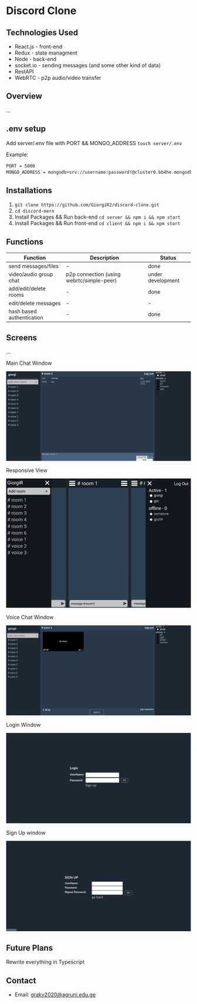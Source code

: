 ﻿# Discord Clone

## Technologies Used
* React.js - front-end
* Redux - state managment
* Node - back-end
* socket.io - sending messages (and some other kind of data)
* RestAPI
* WebRTC - p2p audio/video transfer

## Overview
...

## .env setup
Add server/.env file with PORT && MONGO_ADDRESS ```touch server/.env```

Example:
```sh
PORT = 5000
MONGO_ADDRESS = mongodb+srv://username:password!@cluster0.bb4he.mongodb.net/myFirstDatabase?retryWrites=true&w=majority
```

## Installations

1. ```git clone https://github.com/GiorgiR2/discord-clone.git```
2. ```cd discord-mern```
3. Install Packages && Run back-end ```cd server && npm i && npm start```
4. Install Packages && Run front-end ```cd client && npm i && npm start```


## Functions

| Function                                  | Description                                       | Status                 |
|-------------------------------------------|---------------------------------------------------|------------------------|
| send messages/files                       | -                                                 | done                   |
| video/audio group chat                    | p2p connection (using webrtc/simple-peer)         | under development      |
| add/edit/delete rooms                     | -                                                 | done                   |
| edit/delete messages                      | -                                                 | -                      |
| hash based authentication                 | -                                                 | done                   |

## Screens
...

Main Chat Window

![alt text](https://raw.githubusercontent.com/GiorgiR2/discord-clone/master/screens/discord-mern.png)

Responsive View

![alt text](https://raw.githubusercontent.com/GiorgiR2/discord-clone/master/screens/responsive-screen.png)

Voice Chat Window

![alt text](https://raw.githubusercontent.com/GiorgiR2/discord-clone/master/screens/voice.png)

Login Window

![alt text](https://raw.githubusercontent.com/GiorgiR2/discord-clone/master/screens/login.png)

Sign Up window

![alt text](https://raw.githubusercontent.com/GiorgiR2/discord-clone/master/screens/signUp.png)

## Future Plans

Rewrite everything in Typescript

## Contact

* Email: grakv2020@agruni.edu.ge

